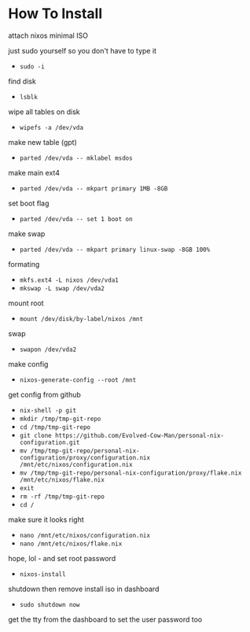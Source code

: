 # How To Install

attach nixos minimal ISO

just sudo yourself so you don't have to type it
* `sudo -i`

find disk
* `lsblk`

wipe all tables on disk
* `wipefs -a /dev/vda`

make new table (gpt)
* `parted /dev/vda -- mklabel msdos`

make main ext4
* `parted /dev/vda -- mkpart primary 1MB -8GB`

set boot flag
* `parted /dev/vda -- set 1 boot on`

make swap
* `parted /dev/vda -- mkpart primary linux-swap -8GB 100%`

formating
* `mkfs.ext4 -L nixos /dev/vda1`
* `mkswap -L swap /dev/vda2`

mount root
* `mount /dev/disk/by-label/nixos /mnt`

swap
* `swapon /dev/vda2`

make config
* `nixos-generate-config --root /mnt`

get config from github
* `nix-shell -p git`
* `mkdir /tmp/tmp-git-repo`
* `cd /tmp/tmp-git-repo`
* `git clone https://github.com/Evolved-Cow-Man/personal-nix-configuration.git`
* `mv /tmp/tmp-git-repo/personal-nix-configuration/proxy/configuration.nix /mnt/etc/nixos/configuration.nix`
* `mv /tmp/tmp-git-repo/personal-nix-configuration/proxy/flake.nix /mnt/etc/nixos/flake.nix`
* `exit`
* `rm -rf /tmp/tmp-git-repo`
* `cd /`

make sure it looks right
* `nano /mnt/etc/nixos/configuration.nix`
* `nano /mnt/etc/nixos/flake.nix`

hope, lol - and set root password
* `nixos-install`

shutdown then remove install iso in dashboard
* `sudo shutdown now`

get the tty from the dashboard to set the user password too
